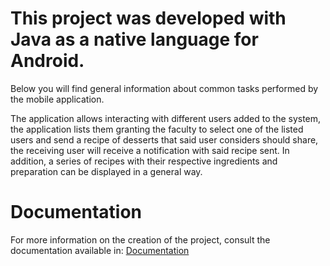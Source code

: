 
This project was developed with Java as a native language for Android.
=======================================================================

Below you will find general information about common tasks performed by the mobile application.

The application allows interacting with different users added to the system, the application lists them granting the faculty to select one of the listed users and send a recipe of desserts that said user considers should share, the receiving user will receive a notification with said recipe sent. In addition, a series of recipes with their respective ingredients and preparation can be displayed in a general way.

Documentation
===============================================
For more information on the creation of the project, consult the documentation available in:
[Documentation](https://drive.google.com/drive/folders/1tvzxE9Io2Xt2mVCmZOKoCFgs11SLIYNz?usp=sharing)

